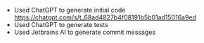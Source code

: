 - Used ChatGPT to generate initial code https://chatgpt.com/s/t_68ad4827b4f08191b5b01ad15016a9ed
- Used ChatGPT to generate tests 
- Used Jetbrains AI to generate commit messages
